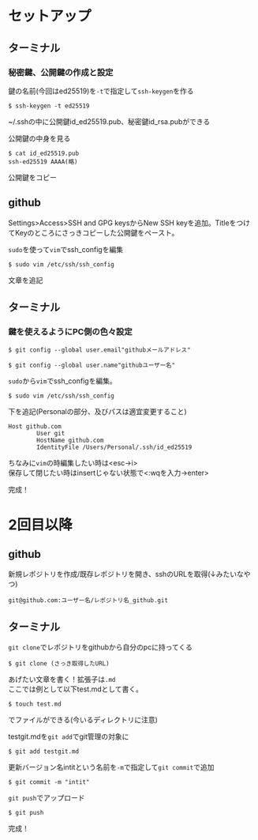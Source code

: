 # セットアップ

## ターミナル

### 秘密鍵、公開鍵の作成と設定

鍵の名前(今回はed25519)を`-t`で指定して`ssh-keygen`を作る
```
$ ssh-keygen -t ed25519
```
~/.sshの中に公開鍵id_ed25519.pub、秘密鍵id_rsa.pubができる


公開鍵の中身を見る
```
$ cat id_ed25519.pub
ssh-ed25519 AAAA(略)
```
公開鍵をコピー

## github
Settings>Access>SSH and GPG keysからNew SSH keyを追加。TitleをつけてKeyのところにさっきコピーした公開鍵をペースト。

`sudo`を使って`vim`でssh_configを編集
```
$ sudo vim /etc/ssh/ssh_config
```
文章を追記

## ターミナル
### 鍵を使えるようにPC側の色々設定
```
$ git config --global user.email"githubメールアドレス"
```
```
$ git config --global user.name"githubユーザー名"
```

`sudo`から`vim`でssh_configを編集。
```
$ sudo vim /etc/ssh/ssh_config
```
下を追記(Personalの部分、及びパスは適宜変更すること)
```
Host github.com
        User git
        HostName github.com
        IdentityFile /Users/Personal/.ssh/id_ed25519
```
ちなみに`vim`の時編集したい時は<esc→i>\
保存して閉じたい時はinsertじゃない状態で<:wqを入力→enter>

完成！

# 2回目以降

## github

新規レポジトリを作成/既存レポジトリを開き、sshのURLを取得(↓みたいなやつ)
```
git@github.com:ユーザー名/レポジトリ名_github.git
```
## ターミナル

`git clone`でレポジトリをgithubから自分のpcに持ってくる
``` 
$ git clone (さっき取得したURL)
```

あげたい文章を書く！拡張子は`.md`\
ここでは例として以下test.mdとして書く。
```
$ touch test.md
```
でファイルができる(今いるディレクトリに注意)


testgit.mdを`git add`でgit管理の対象に
```
$ git add testgit.md
```
更新バージョン名intitという名前を`-m`で指定して`git commit`で追加
```
$ git commit -m "intit"
```
`git push`でアップロード
```
$ git push
```
完成！


